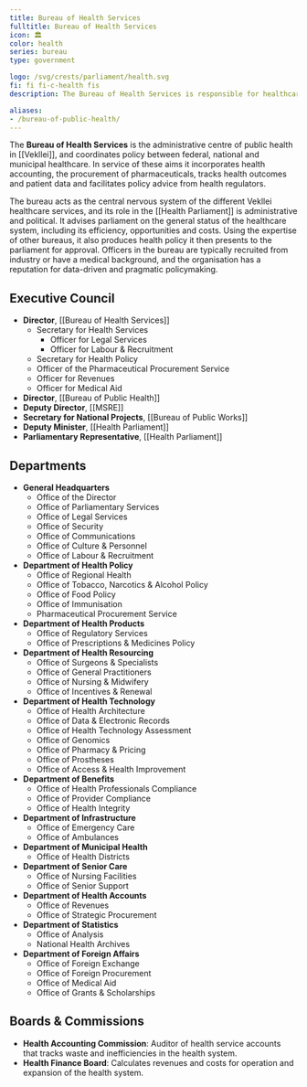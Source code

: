 ```yaml
---
title: Bureau of Health Services
fulltitle: Bureau of Health Services
icon: 🏛️
color: health
series: bureau
type: government

logo: /svg/crests/parliament/health.svg
fi: fi fi-c-health fis
description: The Bureau of Health Services is responsible for healthcare administration and policy for the Parliament of Health.

aliases:
- /bureau-of-public-health/
---
```

The <span class="fi fi-c-health fis"></span> **Bureau of Health Services** is the administrative centre of public health in [[Vekllei]], and coordinates policy between federal, national and municipal healthcare. In service of these aims it incorporates health accounting, the procurement of pharmaceuticals, tracks health outcomes and patient data and facilitates policy advice from health regulators.

The bureau acts as the central nervous system of the different Vekllei healthcare services, and its role in the [[Health Parliament]] is administrative and political. It advises parliament on the general status of the healthcare system, including its efficiency, opportunities and costs. Using the expertise of other bureaus, it also produces health policy it then presents to the parliament for approval. Officers in the bureau are typically recruited from industry or have a medical background, and the organisation has a reputation for data-driven and pragmatic policymaking.


## Executive Council

* **Director**, [[Bureau of Health Services]]
    * Secretary for Health Services
        * Officer for Legal Services
        * Officer for Labour & Recruitment
    * Secretary for Health Policy
    * Officer of the Pharmaceutical Procurement Service
    * Officer for Revenues
    * Officer for Medical Aid
* **Director**, [[Bureau of Public Health]]
* **Deputy Director**, [[MSRE]]
* **Secretary for National Projects**, [[Bureau of Public Works]]
* **Deputy Minister**, [[Health Parliament]]
* **Parliamentary Representative**, [[Health Parliament]]



## Departments
* **General Headquarters**
    * Office of the Director
    * Office of Parliamentary Services
    * Office of Legal Services
    * Office of Security
    * Office of Communications
    * Office of Culture & Personnel
    * Office of Labour & Recruitment
* **Department of Health Policy**
    * Office of Regional Health
    * Office of Tobacco, Narcotics & Alcohol Policy
    * Office of Food Policy
    * Office of Immunisation
    * Pharmaceutical Procurement Service
* **Department of Health Products**
    * Office of Regulatory Services
    * Office of Prescriptions & Medicines Policy
* **Department of Health Resourcing**
    * Office of Surgeons & Specialists
    * Office of General Practitioners
    * Office of Nursing & Midwifery
    * Office of Incentives & Renewal
* **Department of Health Technology**
    * Office of Health Architecture
    * Office of Data & Electronic Records
    * Office of Health Technology Assessment
    * Office of Genomics
    * Office of Pharmacy & Pricing
    * Office of Prostheses
    * Office of Access & Health Improvement
* **Department of Benefits**
    * Office of Health Professionals Compliance
    * Office of Provider Compliance
    * Office of Health Integrity
* **Department of Infrastructure**
    * Office of Emergency Care
    * Office of Ambulances
* **Department of Municipal Health**
    * Office of Health Districts
* **Department of Senior Care**
    * Office of Nursing Facilities
    * Office of Senior Support
* **Department of Health Accounts**
    * Office of Revenues
    * Office of Strategic Procurement
* **Department of Statistics**
    * Office of Analysis
    * National Health Archives
* **Department of Foreign Affairs**
    * Office of Foreign Exchange
    * Office of Foreign Procurement
    * Office of Medical Aid
    * Office of Grants & Scholarships




## Boards & Commissions

* **Health Accounting Commission**: Auditor of health service accounts that tracks waste and inefficiencies in the health system.
* **Health Finance Board**: Calculates revenues and costs for operation and expansion of the health system.

